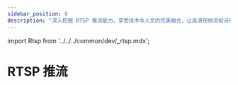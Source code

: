 ```yaml
---
sidebar_position: 8
description: "深入挖掘 RTSP 推流能力，享受技术与人文的完美融合，让高清视频流如诗般流畅"
---
```


import Rtsp from '../../../common/dev/\_rtsp.mdx';

# RTSP 推流

<Rtsp />

